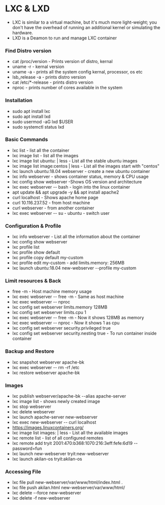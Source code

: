# LXC & LXD

* LXC is similar to a virtual machine, but it's much more light-weight; you don't have the overhead of running an additional kernel or simulating the hardware.
* LXD is a Deamon to run and manage LXC container

### Find Distro version
* cat /proc/version - Prints version of distro, kernal
* uname -r - kernal version
* uname -a - prints all the system config kernal, processor, os etc
* lsb_release -a - prints distro version
* cat /etc/*-release - prints distro version
* nproc - prints number of cores available in the system

### Installation
* sudo apt install lxc
* sudo apt install lxd
* sudo usermod -aG lxd $USER
* sudo systemctl status lxd

### Basic Commands
* lxc list - list all the container
* lxc image list - list all the images
* lxc image list ubuntu: | less - List all the stable ubuntu images
* lxc image list image:centos | less - List all the images start with "centos"
* lxc launch ubuntu:18.04 webserver - create a new ubuntu container
* lxc info webserver - shows container status, memory & CPU usage
* lxc config show webserver -Shows OS version and architecture
* lxc exec webserver -- bash - login into the linux container
* apt update && apt upgrade -y && apt install apache2
* curl localhost - Shows apache home page
* curl 10.116.237.52 - from host machine
* curl webserver - from another container
* lxc exec webserver -- su - ubuntu - switch user


### Configuration & Profile
* lxc info webserver - List all the information about the container
* lxc config show webserver
* lxc profile list
* lxc profile show default
* lxc profile copy default my-custom
* lxc profile edit my-custom - add limits.memory: 256MB
* lxc launch ubuntu:18.04 new-webserver --profile my-custom


### Limit resources & Back
* free -m - Host machine memory usage
* lxc exec webserver -- free -m - Same as host machine
* lxc exec webserver -- nproc 
* lxc config set webserver limits.memory 128MB
* lxc config set webserver limits.cpu 1
* lxc exec webserver -- free -m - Now it shows 128MB as memory
* lxc exec webserver -- nproc - Now it shows 1 as cpu
* lxc config set webserver security.privileged true
* lxc config set webserver security.nesting true - To run container inside container

### Backup and Restore
* lxc snapshot webserver apache-bk
* lxc exec webserver -- rm -rf /etc
* lxc restore webserver apache-bk

### Images
* lxc publish webserver/apache-bk --alias apache-server
* lxc image list - shows newly created image
* lxc stop webserver
* lxc delete webserver
* lxc launch apache-server new-webserver
* lxc exec new-webserver -- curl localhost
* https://images.linuxcontainers.org/
* lxc image list images: | less - List all the available images
* lxc remote list - list of all configured remotes 
* lxc remote add tryit 2001:470:b368:1070:216:3eff:fefe:6d19 --password=fun
* lxc launch new-webserver tryit:new-webserver
* lxc launch akilan-os tryit:akilan-os

### Accessing File
* lxc file pull new-webserver/var/www/html/index.html .
* lxc file push akilan.html new-webserver/var/www/html/
* lxc delete --force new-webserver
* lxc delete -f new-webserver
